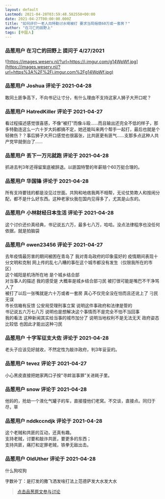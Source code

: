 ```yaml
---
layout: default
Lastmod: 2021-04-28T03:59:48.582558+00:00
date: 2021-04-27T00:00:00.000Z
title: "如何评价一老人向特勤讨水喝被打 要求当局赔偿60万或一套房？"
author: "在习亡的田野上"
tags: [中国人]
---
```



### 品葱用户 **在习亡的田野上** 提问于 4/27/2021
    
![https://images.weserv.nl/?url=https://i.imgur.com/g14WpWf.jpg](https://images.weserv.nl/?url=https%3A%2F%2Fi.imgur.com%2Fg14WpWf.jpg)
    
                

### 品葱用户 **Joshua** 评论于 2021-04-28
        
敢同土匪争高下，不向书记让寸分，有什么理由不支持这家人狮子大开口呢？
        
                

### 品葱用户 **HatredKiller** 评论于 2021-04-27
        
看过程描述感觉很喜感，不像“被打”而像斗殴……而且输出还完全不低的样子，那多特勤连这么一六十岁大妈都搞不定，她还能叫来两个帮手一起打，最后也就是个轻微伤？？事后狮子大开口感觉也很嚣张，比共匪更有匪气……支那多点这种人共产党早就倒台了……
        
                

### 品葱用户 **丢下一万元就跑** 评论于 2021-04-28
        
抓进去判3年还得留案底被辞退。以匪国特警的年薪赔个60万挺合理的。
        
                

### 品葱用户 **华国锋** 评论于 2021-04-28
        
所有支持要钱的都是没见过世面。共狗和地痞我两不相帮，无论仗势欺人和按闹分配，都不是什么好东西。这种老家伙我在国内见得多了，尤其是山东的。
        
                

### 品葱用户 **小林财经日本生活** 评论于 2021-04-28
        
这个讨价还价真经典，书记说五六万，最多七八万，哈哈。没点法律程序也没任何依据，就是拍脑袋
        
                

### 品葱用户 **owen23456** 评论于 2021-04-27
        
去年疫情最厉害的期间被困在青岛了 我对青岛政府的印象蛮好的 疫情期间表现十分文明和克制 网上传的乱七八糟的事在这个城市都没有发生（仅限我所在的市区）   
这个城阳是机场所在地 是个城乡结合部  
对当事人的描述 我的感受是 大概率是城乡结合部刁民 被打很可能是嘴巴不干净骂人了   
被打了以后一张嘴就是六十万或者一套房 真心不仅完全没在怕而且还讹上了 刁民无误   
市长信箱有反馈 公安局受理刑事立案 说明这件事政府和法律是管的    
书记说五六万七八万 说明也是想解决这个事情而不是完全不怕不当回事   
我的看法 这种新闻其实给当事的城市加分了 说明当地权利不是无法无天 政府姿态比较低 也因此才能出这种刁民
        
                

### 品葱用户 **十字军征支大佐** 评论于 2021-04-28
        
老头子应该见好就收，不然定性为敲诈政府，判3年妥妥的。
        
                

### 品葱用户 **tevez** 评论于 2021-04-27
        
小心黑皮直接把她家两口子按“寻衅滋事罪”关进耗子里。
        
                

### 品葱用户 **snow** 评论于 2021-04-28
        
他妈的，抢劫一个液化气罐子的车，直接撞他们老窝。不交谈，直接点。同归于尽，草
        
                

### 品葱用户 **nddkccndjk** 评论于 2021-04-28
        
这个老贼和共匪的互动，还真有趣。  
支持老贼，讨要和敲诈共匪，要更多的东西；  
支持共匪，痛打和定罪老贼，铁拳无敌出击。
        
                

### 品葱用户 **OldUther** 评论于 2021-04-28
        
什么狗咬狗  
  
  
字数补丁：是打发的撒飞洒发啥打法上范德萨发大水发大水
        
                





> [点击品葱原文参与讨论](https://pincong.rocks/question/38379)

